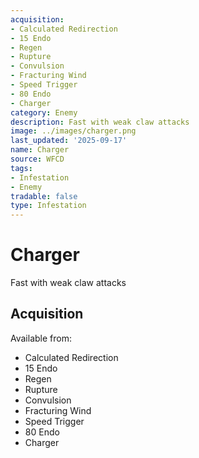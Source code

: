 ```yaml
---
acquisition:
- Calculated Redirection
- 15 Endo
- Regen
- Rupture
- Convulsion
- Fracturing Wind
- Speed Trigger
- 80 Endo
- Charger
category: Enemy
description: Fast with weak claw attacks
image: ../images/charger.png
last_updated: '2025-09-17'
name: Charger
source: WFCD
tags:
- Infestation
- Enemy
tradable: false
type: Infestation
---
```


# Charger

Fast with weak claw attacks

## Acquisition

Available from:
- Calculated Redirection
- 15 Endo
- Regen
- Rupture
- Convulsion
- Fracturing Wind
- Speed Trigger
- 80 Endo
- Charger

